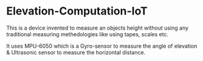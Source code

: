 # Elevation-Computation-IoT

This is a device invented to measure an objects height without using any traditional measuring methedologies like using tapes, scales etc.

It uses MPU-6050 which is a Gyro-sensor to measure the angle of elevation & Ultrasonic sensor to measure the horizontal distance.
